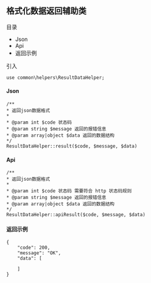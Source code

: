 ## 格式化数据返回辅助类

目录

- Json
- Api
- 返回示例

引入

```
use common\helpers\ResultDataHelper;
```

#### Json

```
/**
* 返回json数据格式
*
* @param int $code 状态码
* @param string $message 返回的报错信息
* @param array|object $data 返回的数据结构
*/
ResultDataHelper::result($code, $message, $data)
```

#### Api

```
/**
* 返回json数据格式
*
* @param int $code 状态码 需要符合 http 状态码规则
* @param string $message 返回的报错信息
* @param array|object $data 返回的数据结构
*/
ResultDataHelper::apiResult($code, $message, $data)
```

#### 返回示例

```
{
    "code": 200,
    "message": "OK",
    "data": [
        
    ]
}
```
